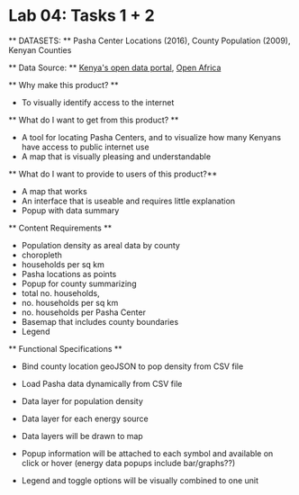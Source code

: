 # Lab 04: Tasks 1 + 2

** DATASETS: **
Pasha Center Locations (2016),
County Population (2009), Kenyan Counties

** Data Source: **
[Kenya's open data portal](https://www.opendata.go.ke/), [Open Africa](https://africaopendata.org/dataset/kenya-counties-shapefile)

** Why make this product? **
* To visually identify access to the internet

** What do I want to get from this product? **
* A tool for locating Pasha Centers, and to visualize how many Kenyans have access to public internet use
* A map that is visually pleasing and understandable

** What do I want to provide to users of this product?**
* A map that works
* An interface that is useable and requires little explanation
* Popup with data summary

** Content Requirements **

* Population density as areal data by county
 * choropleth 
 * households per sq km 
* Pasha locations as points 
* Popup for county summarizing 
 * total no. households,
 * no. households per sq km 
 * no. households per Pasha Center     
* Basemap that includes county boundaries
* Legend


** Functional Specifications **

* Bind county location geoJSON to pop density from CSV file

* Load Pasha data dynamically from CSV file

* Data layer for population density

* Data layer for each energy source

* Data layers will be drawn to map

* Popup information will be attached to each symbol and available on click or hover (energy data popups include bar/graphs??)

* Legend and toggle options will be visually combined to one unit
